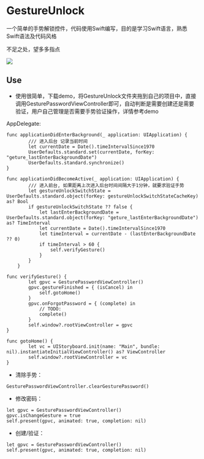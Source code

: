 # GestureUnlock
一个简单的手势解锁控件，代码使用Swift编写，目的是学习Swift语言，熟悉Swift语法及代码风格

不足之处，望多多指点


![](/Users/GeekZoo/Desktop/QQ20171103-141714-HD.gif)

## Use
* 使用很简单，下载demo，将GestureUnlock文件夹拖到自己的项目中，直接调用GesturePasswordViewController即可，自动判断是需要创建还是需要验证，用户自己管理是否需要手势验证操作，详情参考demo

AppDelegate:
```
func applicationDidEnterBackground(_ application: UIApplication) {
        /// 进入后台 记录当前时间
        let currentDate = Date().timeIntervalSince1970
        UserDefaults.standard.set(currentDate, forKey: "geture_lastEnterBackgroundDate")
        UserDefaults.standard.synchronize()
}
```

```
func applicationDidBecomeActive(_ application: UIApplication) {
        /// 进入前台, 如果距离上次进入后台时间间隔大于1分钟，就要求验证手势
        let gestureUnlockSwitchState = UserDefaults.standard.object(forKey: gestureUnlockSwitchStateCacheKey) as? Bool
        if gestureUnlockSwitchState ?? false {
            let lastEnterBackgroundDate = UserDefaults.standard.object(forKey: "geture_lastEnterBackgroundDate") as? TimeInterval
            let currentDate = Date().timeIntervalSince1970
            let timeInterval = currentDate - (lastEnterBackgroundDate ?? 0)
            if timeInterval > 60 {
                self.verifyGesture()
            }
        }
    }
    
func verifyGesture() {
        let gpvc = GesturePasswordViewController()
        gpvc.gestureFinished = { (isCancel) in
            self.gotoHome()
        }
        gpvc.onForgotPassword = { (complete) in
            // TODO:
            complete()
        }
        self.window?.rootViewController = gpvc
}
    
func gotoHome() {
        let vc = UIStoryboard.init(name: "Main", bundle: nil).instantiateInitialViewController() as? ViewController
        self.window?.rootViewController = vc
}
```

* 清除手势：

```
GesturePasswordViewController.clearGesturePassword()
```
* 修改密码：

```
let gpvc = GesturePasswordViewController() 
gpvc.isChangeGesture = true
self.present(gpvc, animated: true, completion: nil)
```

* 创建/验证：

```
let gpvc = GesturePasswordViewController()
self.present(gpvc, animated: true, completion: nil)
```



